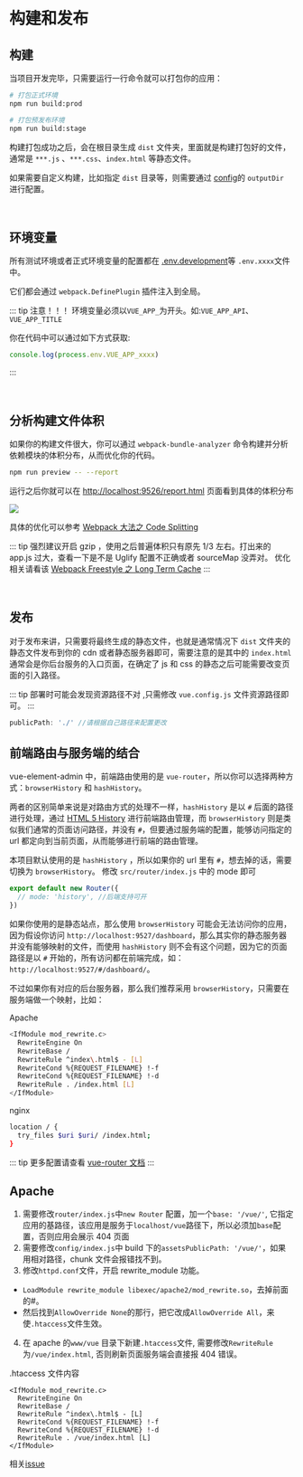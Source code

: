 # 构建和发布

## 构建

当项目开发完毕，只需要运行一行命令就可以打包你的应用：

```bash
# 打包正式环境
npm run build:prod

# 打包预发布环境
npm run build:stage
```

构建打包成功之后，会在根目录生成 `dist` 文件夹，里面就是构建打包好的文件，通常是 `***.js` 、`***.css`、`index.html` 等静态文件。

如果需要自定义构建，比如指定 `dist` 目录等，则需要通过 [config](https://github.com/midfar/vue3-element-admin/blob/main/vue.config.js)的 `outputDir` 进行配置。

<br>

## 环境变量

所有测试环境或者正式环境变量的配置都在 [.env.development](https://github.com/midfar/vue3-element-admin/blob/main/.env.development)等 `.env.xxxx`文件中。

它们都会通过 `webpack.DefinePlugin` 插件注入到全局。

::: tip 注意！！！
环境变量必须以`VUE_APP_`为开头。如:`VUE_APP_API`、`VUE_APP_TITLE`

你在代码中可以通过如下方式获取:

```js
console.log(process.env.VUE_APP_xxxx)
```

:::

<br>

## 分析构建文件体积

如果你的构建文件很大，你可以通过 `webpack-bundle-analyzer` 命令构建并分析依赖模块的体积分布，从而优化你的代码。

```bash
npm run preview -- --report
```

运行之后你就可以在 [http://localhost:9526/report.html](http://localhost:9526/report.html) 页面看到具体的体积分布

![](https://panjiachen.gitee.io/gitee-cdn/vue-element-admin-site/3fddf034-2b38-4299-b0d2-b748fb2abef0.jpg)

具体的优化可以参考 [Webpack 大法之 Code Splitting](https://zhuanlan.zhihu.com/p/26710831)

::: tip
强烈建议开启 gzip ，使用之后普遍体积只有原先 1/3 左右。打出来的 app.js 过大，查看一下是不是 Uglify 配置不正确或者 sourceMap 没弄对。 优化相关请看该 [Webpack Freestyle 之 Long Term Cache](https://zhuanlan.zhihu.com/p/27710902)
:::

<br>

## 发布

对于发布来讲，只需要将最终生成的静态文件，也就是通常情况下 `dist` 文件夹的静态文件发布到你的 cdn 或者静态服务器即可，需要注意的是其中的 `index.html` 通常会是你后台服务的入口页面，在确定了 js 和 css 的静态之后可能需要改变页面的引入路径。

::: tip
部署时可能会发现资源路径不对 ,只需修改 `vue.config.js` 文件资源路径即可。
:::

```js
publicPath: './' //请根据自己路径来配置更改
```

## 前端路由与服务端的结合

vue-element-admin 中，前端路由使用的是 `vue-router`，所以你可以选择两种方式：`browserHistory` 和 `hashHistory`。

两者的区别简单来说是对路由方式的处理不一样，`hashHistory` 是以 `#` 后面的路径进行处理，通过 [HTML 5 History](https://developer.mozilla.org/en-US/docs/Web/API/History_API) 进行前端路由管理，而 `browserHistory` 则是类似我们通常的页面访问路径，并没有 `#`，但要通过服务端的配置，能够访问指定的 url 都定向到当前页面，从而能够进行前端的路由管理。

本项目默认使用的是 `hashHistory` ，所以如果你的 url 里有 `#`，想去掉的话，需要切换为 `browserHistory`。
修改 `src/router/index.js` 中的 mode 即可

```js
export default new Router({
  // mode: 'history', //后端支持可开
})
```

如果你使用的是静态站点，那么使用 `browserHistory` 可能会无法访问你的应用，因为假设你访问 `http://localhost:9527/dashboard`，那么其实你的静态服务器并没有能够映射的文件，而使用 `hashHistory` 则不会有这个问题，因为它的页面路径是以 `#` 开始的，所有访问都在前端完成，如：`http://localhost:9527/#/dashboard/`。

不过如果你有对应的后台服务器，那么我们推荐采用 `browserHistory`，只需要在服务端做一个映射，比如：

Apache

```bash
<IfModule mod_rewrite.c>
  RewriteEngine On
  RewriteBase /
  RewriteRule ^index\.html$ - [L]
  RewriteCond %{REQUEST_FILENAME} !-f
  RewriteCond %{REQUEST_FILENAME} !-d
  RewriteRule . /index.html [L]
</IfModule>
```

nginx

```bash
location / {
  try_files $uri $uri/ /index.html;
}
```

::: tip
更多配置请查看 [vue-router 文档](https://router.vuejs.org/zh-cn/essentials/history-mode.html)
:::

## Apache

1.  需要修改`router/index.js`中`new Router` 配置，加一个`base: '/vue/'`, 它指定应用的基路径，该应用是服务于`localhost/vue`路径下，所以必须加`base`配置，否则应用会展示 404 页面
2.  需要修改`config/index.js`中 build 下的`assetsPublicPath: '/vue/'`，如果用相对路径，chunk 文件会报错找不到。
3.  修改`httpd.conf`文件，开启 rewrite_module 功能。

- `LoadModule rewrite_module libexec/apache2/mod_rewrite.so`，去掉前面的#。
- 然后找到`AllowOverride None`的那行，把它改成`AllowOverride All`，来使`.htaccess`文件生效。

4.  在 apache 的`www/vue` 目录下新建`.htaccess`文件, 需要修改`RewriteRule` 为`/vue/index.html`, 否则刷新页面服务端会直接报 404 错误。

.htaccess 文件内容

```
<IfModule mod_rewrite.c>
  RewriteEngine On
  RewriteBase /
  RewriteRule ^index\.html$ - [L]
  RewriteCond %{REQUEST_FILENAME} !-f
  RewriteCond %{REQUEST_FILENAME} !-d
  RewriteRule . /vue/index.html [L]
</IfModule>
```

相关[issue](https://github.com/midfar/vue3-element-admin/issues/370)
